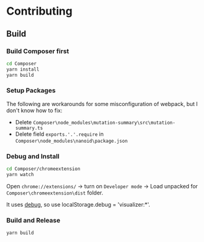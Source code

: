 # Contributing

## Build

### Build Composer first

``` bash
cd Composer
yarn install
yarn build
```

### Setup Packages

The following are workarounds for some misconfiguration of webpack, but I don't know how to fix:

- Delete `Composer\node_modules\mutation-summary\src\mutation-summary.ts`
- Delete field `exports.'.'.require` in `Composer\node_modules\nanoid\package.json`

### Debug and Install

```bash
cd Composer/chromeextension
yarn watch
```

Open `chrome://extensions/` -> turn on `Developer mode` -> Load unpacked for `Composer\chromeextension\dist` folder.

It uses [debug](https://www.npmjs.com/package/debug), so use localStorage.debug = 'visualizer:*'.

### Build and Release

```bash
yarn build
```
